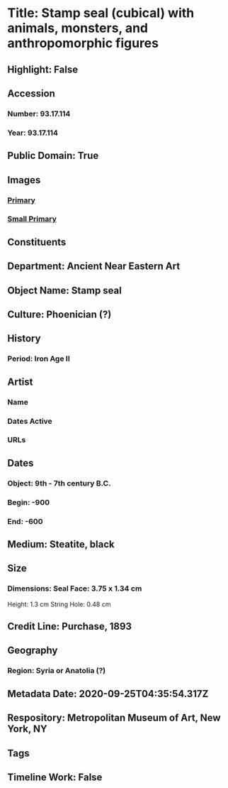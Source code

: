 # Title: Stamp seal (cubical) with animals, monsters, and anthropomorphic figures
## Highlight: False
## Accession
### Number: 93.17.114
### Year: 93.17.114
## Public Domain: True
## Images
### [Primary](https://images.metmuseum.org/CRDImages/an/original/ss93_17_114gp.jpg)
### [Small Primary](https://images.metmuseum.org/CRDImages/an/web-large/ss93_17_114gp.jpg)
## Constituents
## Department: Ancient Near Eastern Art
## Object Name: Stamp seal
## Culture: Phoenician (?)
## History
### Period: Iron Age II
## Artist
### Name
### Dates Active
### URLs
## Dates
### Object: 9th - 7th century B.C.
### Begin: -900
### End: -600
## Medium: Steatite, black
## Size
### Dimensions: Seal Face: 3.75 x 1.34 cm
Height: 1.3 cm
String Hole: 0.48 cm
## Credit Line: Purchase, 1893
## Geography
### Region: Syria or Anatolia (?)
## Metadata Date: 2020-09-25T04:35:54.317Z
## Respository: Metropolitan Museum of Art, New York, NY
## Tags
## Timeline Work: False